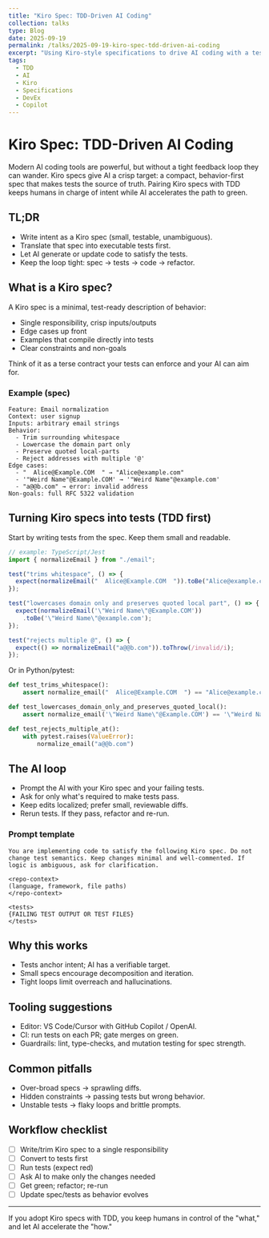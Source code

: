 ```yaml
---
title: "Kiro Spec: TDD-Driven AI Coding"
collection: talks
type: Blog
date: 2025-09-19
permalink: /talks/2025-09-19-kiro-spec-tdd-driven-ai-coding
excerpt: "Using Kiro-style specifications to drive AI coding with a test-first workflow."
tags:
  - TDD
  - AI
  - Kiro
  - Specifications
  - DevEx
  - Copilot
---
```


# Kiro Spec: TDD-Driven AI Coding

Modern AI coding tools are powerful, but without a tight feedback loop they can wander. Kiro specs give AI a crisp target: a compact, behavior-first spec that makes tests the source of truth. Pairing Kiro specs with TDD keeps humans in charge of intent while AI accelerates the path to green.

## TL;DR
- Write intent as a Kiro spec (small, testable, unambiguous).
- Translate that spec into executable tests first.
- Let AI generate or update code to satisfy the tests.
- Keep the loop tight: spec → tests → code → refactor.

## What is a Kiro spec?
A Kiro spec is a minimal, test-ready description of behavior:
- Single responsibility, crisp inputs/outputs
- Edge cases up front
- Examples that compile directly into tests
- Clear constraints and non-goals

Think of it as a terse contract your tests can enforce and your AI can aim for.

### Example (spec)
```text
Feature: Email normalization
Context: user signup
Inputs: arbitrary email strings
Behavior:
  - Trim surrounding whitespace
  - Lowercase the domain part only
  - Preserve quoted local-parts
  - Reject addresses with multiple '@'
Edge cases:
  - "  Alice@Example.COM  " → "Alice@example.com"
  - '"Weird Name"@Example.COM' → '"Weird Name"@example.com'
  - "a@@b.com" → error: invalid address
Non-goals: full RFC 5322 validation
```

## Turning Kiro specs into tests (TDD first)
Start by writing tests from the spec. Keep them small and readable.

```ts
// example: TypeScript/Jest
import { normalizeEmail } from "./email";

test("trims whitespace", () => {
  expect(normalizeEmail("  Alice@Example.COM  ")).toBe("Alice@example.com");
});

test("lowercases domain only and preserves quoted local part", () => {
  expect(normalizeEmail('\"Weird Name\"@Example.COM'))
    .toBe('\"Weird Name\"@example.com');
});

test("rejects multiple @", () => {
  expect(() => normalizeEmail("a@@b.com")).toThrow(/invalid/i);
});
```

Or in Python/pytest:

```py
def test_trims_whitespace():
    assert normalize_email("  Alice@Example.COM  ") == "Alice@example.com"

def test_lowercases_domain_only_and_preserves_quoted_local():
    assert normalize_email('\"Weird Name\"@Example.COM') == '\"Weird Name\"@example.com'

def test_rejects_multiple_at():
    with pytest.raises(ValueError):
        normalize_email("a@@b.com")
```

## The AI loop
- Prompt the AI with your Kiro spec and your failing tests.
- Ask for only what's required to make tests pass.
- Keep edits localized; prefer small, reviewable diffs.
- Rerun tests. If they pass, refactor and re-run.

### Prompt template
```text
You are implementing code to satisfy the following Kiro spec. Do not change test semantics. Keep changes minimal and well-commented. If logic is ambiguous, ask for clarification.

<repo-context>
(language, framework, file paths)
</repo-context>

<tests>
{FAILING TEST OUTPUT OR TEST FILES}
</tests>
```

## Why this works
- Tests anchor intent; AI has a verifiable target.
- Small specs encourage decomposition and iteration.
- Tight loops limit overreach and hallucinations.

## Tooling suggestions
- Editor: VS Code/Cursor with GitHub Copilot / OpenAI.
- CI: run tests on each PR; gate merges on green.
- Guardrails: lint, type-checks, and mutation testing for spec strength.

## Common pitfalls
- Over-broad specs → sprawling diffs.
- Hidden constraints → passing tests but wrong behavior.
- Unstable tests → flaky loops and brittle prompts.

## Workflow checklist
- [ ] Write/trim Kiro spec to a single responsibility
- [ ] Convert to tests first
- [ ] Run tests (expect red)
- [ ] Ask AI to make only the changes needed
- [ ] Get green; refactor; re-run
- [ ] Update spec/tests as behavior evolves

---
If you adopt Kiro specs with TDD, you keep humans in control of the "what," and let AI accelerate the "how."